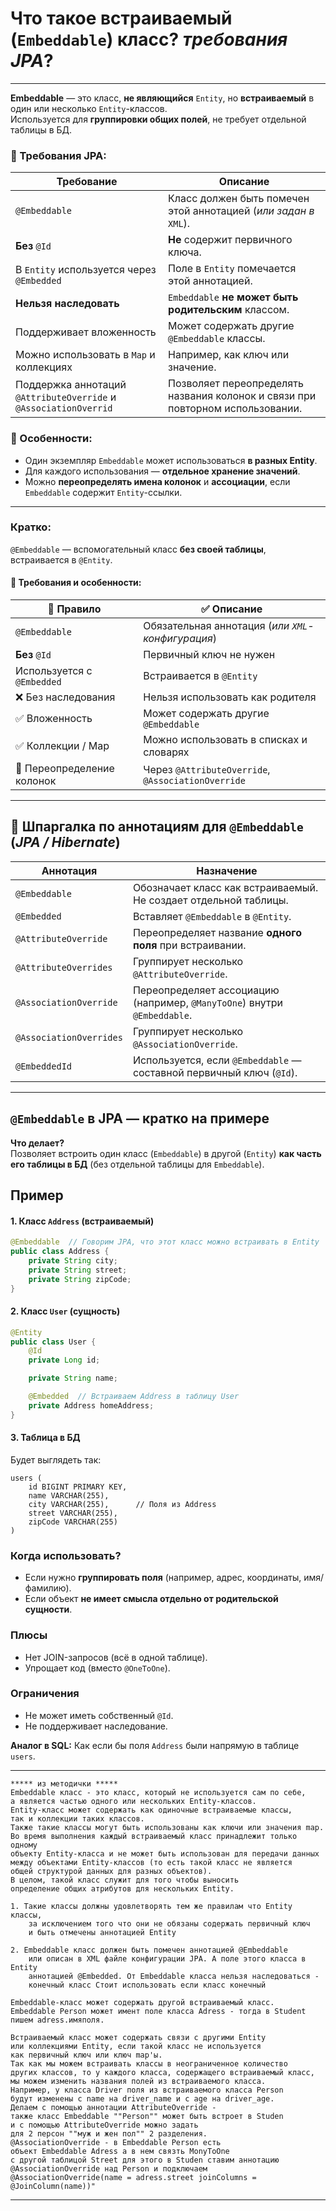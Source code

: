 # Что такое встраиваемый (**`Embeddable`**) класс? _требования JPA_?

---
**Embeddable** — это класс, **не являющийся** `Entity`, но **встраиваемый** в один или несколько `Entity`-классов.  
Используется для **группировки общих полей**, не требует отдельной таблицы в БД.
### 📌 Требования JPA:

|**Требование**|**Описание**|
|---|---|
|`@Embeddable`|Класс должен быть помечен этой аннотацией (_или задан в_ `XML`).|
|**Без** `@Id`|**Не** содержит первичного ключа.|
|В `Entity` используется через `@Embedded`|Поле в `Entity` помечается этой аннотацией.|
|**Нельзя наследовать**|`Embeddable` **не может быть родительским** классом.|
|Поддерживает вложенность|Может содержать другие `@Embeddable` классы.|
|Можно использовать в `Map` и коллекциях|Например, как ключ или значение.|
|Поддержка аннотаций `@AttributeOverride` и `@AssociationOverrid`|Позволяет переопределять названия колонок и связи при повторном использовании.|
### 🧠 Особенности:
- Один экземпляр `Embeddable` может использоваться **в разных Entity**.
- Для каждого использования — **отдельное хранение значений**.
- Можно **переопределять имена колонок** и **ассоциации**, если `Embeddable` содержит `Entity`-ссылки.

---
### Кратко:
`@Embeddable` — вспомогательный класс **без своей таблицы**, встраивается в `@Entity`.
#### 📌 Требования и особенности:

|🔧 Правило|✅ Описание|
|---|---|
|`@Embeddable`|Обязательная аннотация (_или `XML`-конфигурация_)|
|**Без** `@Id`|Первичный ключ не нужен|
|Используется с `@Embedded`|Встраивается в `@Entity`|
|❌ Без наследования|Нельзя использовать как родителя|
|✅ Вложенность|Может содержать другие `@Embeddable`|
|✅ Коллекции / Map|Можно использовать в списках и словарях|
|🔄 Переопределение колонок|Через `@AttributeOverride`, `@AssociationOverride`|

---
## 🧾 Шпаргалка по аннотациям для `@Embeddable` (_JPA / Hibernate_)

|**Аннотация**|**Назначение**|
|---|---|
|`@Embeddable`|Обозначает класс как встраиваемый. Не создает отдельной таблицы.|
|`@Embedded`|Вставляет `@Embeddable` в `@Entity`.|
|`@AttributeOverride`|Переопределяет название **одного поля** при встраивании.|
|`@AttributeOverrides`|Группирует несколько `@AttributeOverride`.|
|`@AssociationOverride`|Переопределяет ассоциацию (например, `@ManyToOne`) внутри `@Embeddable`.|
|`@AssociationOverrides`|Группирует несколько `@AssociationOverride`.|
|`@EmbeddedId`|Используется, если `@Embeddable` — составной первичный ключ (`@Id`).|

---
## **`@Embeddable` в JPA — кратко на примере**

**Что делает?**  
Позволяет встроить один класс (`Embeddable`) в другой (`Entity`) **как часть его таблицы в БД** (без отдельной таблицы для `Embeddable`).
## **Пример**
#### **1. Класс `Address` (встраиваемый)**
```java
@Embeddable  // Говорим JPA, что этот класс можно встраивать в Entity
public class Address {
    private String city;
    private String street;
    private String zipCode;
}
```
#### **2. Класс `User` (сущность)**
```java
@Entity
public class User {
    @Id
    private Long id;

    private String name;

    @Embedded  // Встраиваем Address в таблицу User
    private Address homeAddress;
}
```
#### **3. Таблица в БД**
Будет выглядеть так:
```text
users (
    id BIGINT PRIMARY KEY,
    name VARCHAR(255),
    city VARCHAR(255),      // Поля из Address
    street VARCHAR(255),
    zipCode VARCHAR(255)
)
```
### **Когда использовать?**
- Если нужно **группировать поля** (например, адрес, координаты, имя/фамилию).    
- Если объект **не имеет смысла отдельно от родительской сущности**.    
### **Плюсы**
- Нет JOIN-запросов (всё в одной таблице).    
- Упрощает код (вместо `@OneToOne`).    
### **Ограничения**
- Не может иметь собственный `@Id`.    
- Не поддерживает наследование.    

**Аналог в SQL:** Как если бы поля `Address` были напрямую в таблице `users`.

---

```
***** из методички *****
Embeddable класс - это класс, который не используется сам по себе, 
а является частью одного или нескольких Entity-классов.
Entity-класс может содержать как одиночные встраиваемые классы, 
так и коллекции таких классов. 
Также такие классы могут быть использованы как ключи или значения map. 
Во время выполнения каждый встраиваемый класс принадлежит только одному 
объекту Entity-класса и не может быть использован для передачи данных 
между объектами Entity-классов (то есть такой класс не является 
общей структурой данных для разных объектов). 
В целом, такой класс служит для того чтобы выносить 
определение общих атрибутов для нескольких Entity.

1. Такие классы должны удовлетворять тем же правилам что Entity классы, 
    за исключением того что они не обязаны содержать первичный ключ 
    и быть отмечены аннотацией Entity
    
2. Embeddable класс должен быть помечен аннотацией @Embeddable 
    или описан в XML файле конфигурации JPA. А поле этого класса в Entity 
    аннотацией @Embedded. От Embeddable класса нельзя наследоваться - 
    конечный класс Стоит использовать если класс конечный
    
Embeddable-класс может содержать другой встраиваемый класс. 
Embeddable Person может имент поле класса Adress - тогда в Student пишем adress.имяполя.

Встраиваемый класс может содержать связи с другими Entity 
или коллекциями Entity, если такой класс не используется 
как первичный ключ или ключ map'ы. 
Так как мы можем встраивать классы в неограниченное количество 
других классов, то у каждого класса, содержащего встраиваемый класс, 
мы можем изменить названия полей из встраиваемого класса.
Например, у класса Driver поля из встраиваемого класса Person 
будут изменены с name на driver_name и с age на driver_age. 
Делаем с помощью аннотации AttributeOverride - 
также класс Embeddable ""Person"" может быть встроет в Studen 
и с помощью AttributeOverride можно задать 
для 2 персон ""муж и жен пол"" 2 разделения. 
@AssociationOverride - в Embeddable Person есть 
объект Embeddable Adress а в нем связть MonyToOne 
с другой таблицой Street для этого в Studen ставим аннотацию 
@AssociationOverride над Person и подключаем 
@AssociationOverride(name = adress.street joinColumns = @JoinColumn(name))"
```

---
